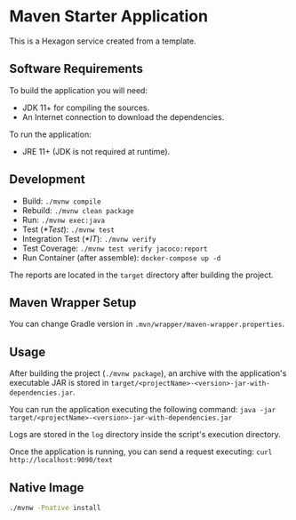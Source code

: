 
# Maven Starter Application
This is a Hexagon service created from a template.

## Software Requirements
To build the application you will need:
* JDK 11+ for compiling the sources.
* An Internet connection to download the dependencies.

To run the application:
* JRE 11+ (JDK is not required at runtime).

## Development
* Build: `./mvnw compile`
* Rebuild: `./mvnw clean package`
* Run: `./mvnw exec:java`
* Test (*\*Test*): `./mvnw test`
* Integration Test (*\*IT*): `./mvnw verify`
* Test Coverage: `./mvnw test verify jacoco:report`
* Run Container (after assemble): `docker-compose up -d`

The reports are located in the `target` directory after building the project.

## Maven Wrapper Setup
You can change Gradle version in `.mvn/wrapper/maven-wrapper.properties`.

## Usage
After building the project (`./mvnw package`), an archive with the application's executable JAR is
stored in `target/<projectName>-<version>-jar-with-dependencies.jar`.

You can run the application executing the following command:
`java -jar target/<projectName>-<version>-jar-with-dependencies.jar`

Logs are stored in the `log` directory inside the script's execution directory.

Once the application is running, you can send a request executing:
`curl http://localhost:9090/text`

## Native Image
```bash
./mvnw -Pnative install
```
